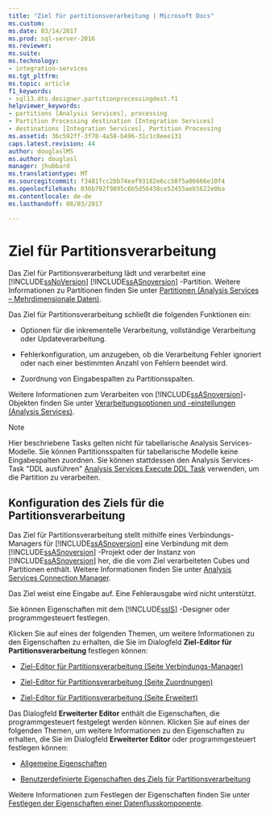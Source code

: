 ```yaml
---
title: "Ziel für partitionsverarbeitung | Microsoft Docs"
ms.custom: 
ms.date: 03/14/2017
ms.prod: sql-server-2016
ms.reviewer: 
ms.suite: 
ms.technology:
- integration-services
ms.tgt_pltfrm: 
ms.topic: article
f1_keywords:
- sql13.dts.designer.partitionprocessingdest.f1
helpviewer_keywords:
- partitions [Analysis Services], processing
- Partition Processing destination [Integration Services]
- destinations [Integration Services], Partition Processing
ms.assetid: 36c592ff-3f78-4a58-b496-31c1c8eee131
caps.latest.revision: 44
author: douglaslMS
ms.author: douglasl
manager: jhubbard
ms.translationtype: MT
ms.sourcegitcommit: f3481fcc2bb74eaf93182e6cc58f5a06666e10f4
ms.openlocfilehash: 036b792f9895c6b5d56438ce52455aeb5622e0ba
ms.contentlocale: de-de
ms.lasthandoff: 08/03/2017

---
```

# <a name="partition-processing-destination"></a>Ziel für Partitionsverarbeitung
  Das Ziel für Partitionsverarbeitung lädt und verarbeitet eine [!INCLUDE[ssNoVersion](../../includes/ssnoversion-md.md)] [!INCLUDE[ssASnoversion](../../includes/ssasnoversion-md.md)] -Partition. Weitere Informationen zu Partitionen finden Sie unter [Partitionen &#40;Analysis Services – Mehrdimensionale Daten&#41;](../../analysis-services/multidimensional-models-olap-logical-cube-objects/partitions-analysis-services-multidimensional-data.md).  
  
 Das Ziel für Partitionsverarbeitung schließt die folgenden Funktionen ein:  
  
-   Optionen für die inkrementelle Verarbeitung, vollständige Verarbeitung oder Updateverarbeitung.  
  
-   Fehlerkonfiguration, um anzugeben, ob die Verarbeitung Fehler ignoriert oder nach einer bestimmten Anzahl von Fehlern beendet wird.  
  
-   Zuordnung von Eingabespalten zu Partitionsspalten.  
  
 Weitere Informationen zum Verarbeiten von [!INCLUDE[ssASnoversion](../../includes/ssasnoversion-md.md)]-Objekten finden Sie unter [Verarbeitungsoptionen und -einstellungen &#40;Analysis Services&#41;](../../analysis-services/multidimensional-models/processing-options-and-settings-analysis-services.md).  
  
> [!NOTE]  
>  Hier beschriebene Tasks gelten nicht für tabellarische Analysis Services-Modelle.  Sie können Partitionsspalten für tabellarische Modelle keine Eingabespalten zuordnen. Sie können stattdessen den Analysis Services-Task "DDL ausführen" [Analysis Services Execute DDL Task](../../integration-services/control-flow/analysis-services-execute-ddl-task.md) verwenden, um die Partition zu verarbeiten.  
  
## <a name="configuration-of-the-partition-processing-destination"></a>Konfiguration des Ziels für die Partitionsverarbeitung  
 Das Ziel für Partitionsverarbeitung stellt mithilfe eines Verbindungs-Managers für [!INCLUDE[ssASnoversion](../../includes/ssasnoversion-md.md)] eine Verbindung mit dem [!INCLUDE[ssASnoversion](../../includes/ssasnoversion-md.md)] -Projekt oder der Instanz von [!INCLUDE[ssASnoversion](../../includes/ssasnoversion-md.md)] her, die die vom Ziel verarbeiteten Cubes und Partitionen enthält. Weitere Informationen finden Sie unter [Analysis Services Connection Manager](../../integration-services/connection-manager/analysis-services-connection-manager.md).  
  
 Das Ziel weist eine Eingabe auf. Eine Fehlerausgabe wird nicht unterstützt.  
  
 Sie können Eigenschaften mit dem [!INCLUDE[ssIS](../../includes/ssis-md.md)] -Designer oder programmgesteuert festlegen.  
  
 Klicken Sie auf eines der folgenden Themen, um weitere Informationen zu den Eigenschaften zu erhalten, die Sie im Dialogfeld **Ziel-Editor für Partitionsverarbeitung** festlegen können:  
  
-   [Ziel-Editor für Partitionsverarbeitung &#40;Seite Verbindungs-Manager&#41;](../../integration-services/data-flow/partition-processing-destination-editor-connection-manager-page.md)  
  
-   [Ziel-Editor für Partitionsverarbeitung &#40;Seite Zuordnungen&#41;](../../integration-services/data-flow/partition-processing-destination-editor-mappings-page.md)  
  
-   [Ziel-Editor für Partitionsverarbeitung &#40;Seite Erweitert&#41;](../../integration-services/data-flow/partition-processing-destination-editor-advanced-page.md)  
  
 Das Dialogfeld **Erweiterter Editor** enthält die Eigenschaften, die programmgesteuert festgelegt werden können. Klicken Sie auf eines der folgenden Themen, um weitere Informationen zu den Eigenschaften zu erhalten, die Sie im Dialogfeld **Erweiterter Editor** oder programmgesteuert festlegen können:  
  
-   [Allgemeine Eigenschaften](http://msdn.microsoft.com/library/51973502-5cc6-4125-9fce-e60fa1b7b796)  
  
-   [Benutzerdefinierte Eigenschaften des Ziels für Partitionsverarbeitung](../../integration-services/data-flow/partition-processing-destination-custom-properties.md)  
  
 Weitere Informationen zum Festlegen der Eigenschaften finden Sie unter [Festlegen der Eigenschaften einer Datenflusskomponente](../../integration-services/data-flow/set-the-properties-of-a-data-flow-component.md).  
  
  

